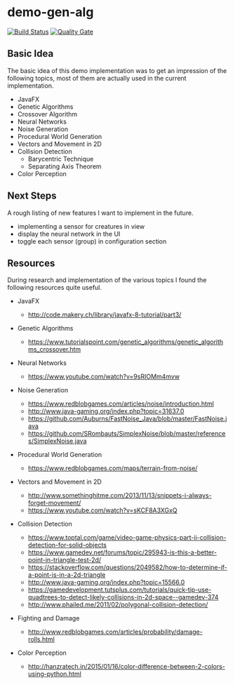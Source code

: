 # demo-gen-alg

[![Build Status](https://travis-ci.org/swoeste/demo-gen-alg.svg?branch=master)](https://travis-ci.org/swoeste/demo-gen-alg)
[![Quality Gate](https://sonarcloud.io/api/badges/gate?key=de.swoeste.demo:demo-gen-alg)](https://sonarcloud.io/dashboard/index/de.swoeste.demo:demo-gen-alg)

## Basic Idea
The basic idea of this demo implementation was to get an impression of the following topics, most of them are actually used in the current implementation.

* JavaFX
* Genetic Algorithms
* Crossover Algorithm
* Neural Networks
* Noise Generation
* Procedural World Generation
* Vectors and Movement in 2D
* Collision Detection
  * Barycentric Technique
  * Separating Axis Theorem
* Color Perception

## Next Steps
A rough listing of new features I want to implement in the future.
* implementing a sensor for creatures in view
* display the neural network in the UI
* toggle each sensor (group) in configuration section

## Resources
During research and implementation of the various topics I found the following resources quite useful.

* JavaFX
  * http://code.makery.ch/library/javafx-8-tutorial/part3/

* Genetic Algorithms
  * https://www.tutorialspoint.com/genetic_algorithms/genetic_algorithms_crossover.htm

* Neural Networks
  * https://www.youtube.com/watch?v=9sRIOMm4mvw

* Noise Generation
  * https://www.redblobgames.com/articles/noise/introduction.html
  * http://www.java-gaming.org/index.php?topic=31637.0
  * https://github.com/Auburns/FastNoise_Java/blob/master/FastNoise.java
  * https://github.com/SRombauts/SimplexNoise/blob/master/references/SimplexNoise.java

* Procedural World Generation
  * https://www.redblobgames.com/maps/terrain-from-noise/

* Vectors and Movement in 2D
  * http://www.somethinghitme.com/2013/11/13/snippets-i-always-forget-movement/
  * https://www.youtube.com/watch?v=sKCF8A3XGxQ

* Collision Detection
  * https://www.toptal.com/game/video-game-physics-part-ii-collision-detection-for-solid-objects
  * https://www.gamedev.net/forums/topic/295943-is-this-a-better-point-in-triangle-test-2d/
  * https://stackoverflow.com/questions/2049582/how-to-determine-if-a-point-is-in-a-2d-triangle
  * http://www.java-gaming.org/index.php?topic=15566.0
  * https://gamedevelopment.tutsplus.com/tutorials/quick-tip-use-quadtrees-to-detect-likely-collisions-in-2d-space--gamedev-374
  * http://www.phailed.me/2011/02/polygonal-collision-detection/

* Fighting and Damage
  * http://www.redblobgames.com/articles/probability/damage-rolls.html

* Color Perception
  * http://hanzratech.in/2015/01/16/color-difference-between-2-colors-using-python.html
